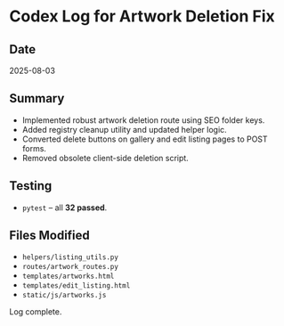 # Codex Log for Artwork Deletion Fix

## Date
2025-08-03

## Summary
- Implemented robust artwork deletion route using SEO folder keys.
- Added registry cleanup utility and updated helper logic.
- Converted delete buttons on gallery and edit listing pages to POST forms.
- Removed obsolete client-side deletion script.

## Testing
- `pytest` – all **32 passed**.

## Files Modified
- `helpers/listing_utils.py`
- `routes/artwork_routes.py`
- `templates/artworks.html`
- `templates/edit_listing.html`
- `static/js/artworks.js`


Log complete.
